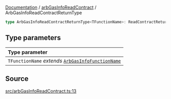[Documentation](../../README.md) / [arbGasInfoReadContract](../README.md) / ArbGasInfoReadContractReturnType

```ts
type ArbGasInfoReadContractReturnType<TFunctionName>: ReadContractReturnType<ArbGasInfoAbi, TFunctionName>;
```

## Type parameters

| Type parameter                                                                  |
| :------------------------------------------------------------------------------ |
| `TFunctionName` _extends_ [`ArbGasInfoFunctionName`](ArbGasInfoFunctionName.md) |

## Source

[src/arbGasInfoReadContract.ts:13](https://github.com/anegg0/arbitrum-orbit-sdk/blob/8d986d322aefb470a79fa3dc36918f72097df8c1/src/arbGasInfoReadContract.ts#L13)
